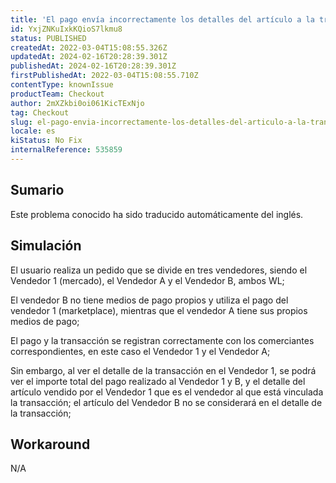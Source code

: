 ```yaml
---
title: 'El pago envía incorrectamente los detalles del artículo a la transacción'
id: YxjZNKuIxkKQioS7lkmu8
status: PUBLISHED
createdAt: 2022-03-04T15:08:55.326Z
updatedAt: 2024-02-16T20:28:39.301Z
publishedAt: 2024-02-16T20:28:39.301Z
firstPublishedAt: 2022-03-04T15:08:55.710Z
contentType: knownIssue
productTeam: Checkout
author: 2mXZkbi0oi061KicTExNjo
tag: Checkout
slug: el-pago-envia-incorrectamente-los-detalles-del-articulo-a-la-transaccion
locale: es
kiStatus: No Fix
internalReference: 535859
---
```


## Sumario

<div class="alert alert-info">
  <p>Este problema conocido ha sido traducido automáticamente del inglés.</p>
</div>



## Simulación


El usuario realiza un pedido que se divide en tres vendedores, siendo el Vendedor 1 (mercado), el Vendedor A y el Vendedor B, ambos WL;


El vendedor B no tiene medios de pago propios y utiliza el pago del vendedor 1 (marketplace), mientras que el vendedor A tiene sus propios medios de pago;

El pago y la transacción se registran correctamente con los comerciantes correspondientes, en este caso el Vendedor 1 y el Vendedor A;

Sin embargo, al ver el detalle de la transacción en el Vendedor 1, se podrá ver el importe total del pago realizado al Vendedor 1 y B, y el detalle del artículo vendido por el Vendedor 1 que es el vendedor al que está vinculada la transacción; el artículo del Vendedor B no se considerará en el detalle de la transacción;




## Workaround


N/A


##

